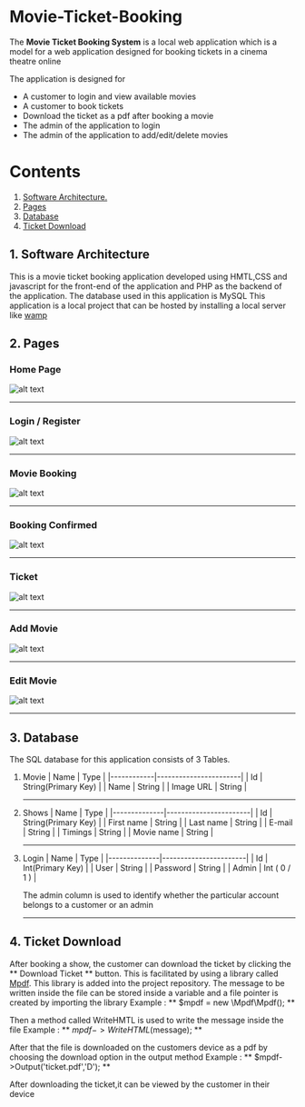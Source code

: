 # Movie-Ticket-Booking

The **Movie Ticket Booking System** is a local web application which is a model for a web application designed for booking tickets in a cinema theatre online

The application is designed for
 - A customer to login and view available movies
 - A customer to book tickets
 - Download the ticket as a pdf after booking a movie
 - The admin of the application to login 
 - The admin of the application to add/edit/delete movies

# Contents

1. [ Software Architecture. ](#arch)
2. [ Pages ](#pages)
3. [ Database ](#db)
4. [ Ticket Download ](#ticket)

<a name="arch"></a>
## 1. Software Architecture

This is a movie ticket booking application developed using HMTL,CSS and javascript for the front-end of the application and PHP as the backend of the application. The database used in this application is MySQL
This application is a local project that can be hosted by installing a local server like [wamp]
  

<a name="pages"></a>
## 2. Pages

### Home Page
![alt text](https://github.com/kumaresh2001/Movie-Ticket-Booking/blob/master/scrnshots/home-page.png?raw=true)
 
 <hr>
 
 ### Login / Register
 ![alt text](https://github.com/kumaresh2001/Movie-Ticket-Booking/blob/master/scrnshots/login-box.png?raw=true)
 
 <hr>
 
 ### Movie Booking
 ![alt text](https://github.com/kumaresh2001/Movie-Ticket-Booking/blob/master/scrnshots/book-ticket.png?raw=true)
 
 <hr>
 
 ### Booking Confirmed
 ![alt text](https://github.com/kumaresh2001/Movie-Ticket-Booking/blob/master/scrnshots/booking-confirmed.png?raw=true)
 
 <hr>
 
 ### Ticket
  ![alt text](https://github.com/kumaresh2001/Movie-Ticket-Booking/blob/master/scrnshots/ticket-pdf.png?raw=true)
 
 <hr>
 
 ### Add Movie
  ![alt text](https://github.com/kumaresh2001/Movie-Ticket-Booking/blob/master/scrnshots/add-movie.png?raw=true)
 
 <hr>
 
 ### Edit Movie
  ![alt text](https://github.com/kumaresh2001/Movie-Ticket-Booking/blob/master/scrnshots/edit-movie.png?raw=true)

<hr>






<a name="db"></a>
## 3. Database

The SQL database for this application consists of 3 Tables.
1. Movie
   |  Name      |   Type                |
   |------------|-----------------------|
   |  Id        |   String(Primary Key) |
   |  Name      |   String              |
   |  Image URL |   String              |
   <hr>
2. Shows
   |  Name        |   Type                |
   |--------------|-----------------------|
   |  Id          |   String(Primary Key) |
   |  First name  |   String              |
   |  Last name   |   String              |
   |  E-mail      |   String              |
   |  Timings     |   String              |
   |  Movie name  |   String              |
    <hr>
3. Login
   |  Name        |   Type                |
   |--------------|-----------------------|
   |  Id          |   Int(Primary Key)    |
   |  User        |   String              |
   |  Password    |   String              |
   |  Admin       |   Int ( 0 / 1 )       |
   
   The admin column is used to identify whether the particular account belongs to a customer or an admin
   <hr>
   
<a name="ticket"></a>
## 4. Ticket Download
  After booking a show, the customer can download the ticket by clicking the ** Download Ticket ** button.
  This is facilitated by using a library called [Mpdf].
  This library is added into the project repository. The message to be written inside the file can be stored inside a variable and a file pointer is created by importing the library 
  Example : ** $mpdf = new \Mpdf\Mpdf(); **
  
  Then a method called WriteHMTL is used to write the message inside the file
  Example : ** $mpdf->WriteHTML($message); **
  
  After that the file is downloaded on the customers device as a pdf by choosing the download option in the output method
  Example : ** $mpdf->Output('ticket.pdf','D'); **
  
  After downloading the ticket,it can be viewed by the customer in their device

 
  [wamp]:  https://www.wampserver.com/en/
  [Mpdf]:  https://github.com/mpdf/mpdf
